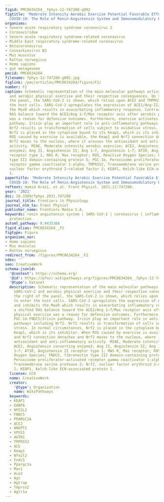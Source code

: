 ```yaml
---
figid: PMC8634264__fphys-12-747200-g002
figtitle: 'Moderate Intensity Aerobic Exercise Potential Favorable Effect Against
  COVID-19: The Role of Renin-Angiotensin System and Immunomodulatory Effects'
organisms:
- Severe acute respiratory syndrome coronavirus 2
- Coronaviridae
- Severe acute respiratory syndrome-related coronavirus
- Middle East respiratory syndrome-related coronavirus
- Betacoronavirus
- Coxsackievirus B3
- Mus musculus
- Rattus norvegicus
- Homo sapiens
- gut metagenome
pmcid: PMC8634264
filename: fphys-12-747200-g002.jpg
figlink: /pmc/articles/PMC8634264/figure/F2/
number: F2
caption: Schematic representation of the main molecular pathways activated by SARS-CoV-2
  and aerobic physical exercise and their respective consequences. On the right of
  the panel, the SARS-CoV-2 is shown, which relies upon ACE2 and TMPRSS2 to enter
  the host cells. SARS-CoV-2 upregulates the expression of ACE1/Ang-II/AT1R and inhibits
  the MasR which results in exacerbating inflammatory response. Contrarily, a shifted
  RAS balance toward the ACE2/Ang 1–7/Mas receptor axis after aerobic physical exercise
  was a reason for defensive outcomes. Furthermore, exercise activates PGC-1α-FNDC5/Irisin
  pathway. Irisin play an important role in anti-inflammatory pathways including Nrf2.
  Nrf2 results in transformation of cells subject to oxidative stress. In normal circumstances,
  Nrf2 is placed in the cytoplasm bound to its Keap1, which is its inhibitor. When
  ROS caused by exercise is available, the Keap1 and Nrf2 connection detaches and
  Nrf2 moves to the nucleus, where it arouses the antioxidant and anti-inflammatory
  activity. MIAE, Moderate intensity aerobic exercise; ACE2, Angiotensin converting
  enzyme2; Ang II, Angiotensin II; Ang 1–7, Angiotensin 1–7; AT1R, Angiotensin II
  receptor type 1; MAS R, Mas receptor; ROS, Reactive Oxygen Species; FNDC5, fibronectin
  type III domain-containing protein 5; PGC-1α, Peroxisome proliferator-activated
  receptor gamma coactivator 1-alpha; TMPRSS2, Transmembrane serine protease 2; Nrf2,
  nuclear factor erythroid 2–related factor 2; KEAP1, Kelch-like ECH-associated protein
  1.
papertitle: 'Moderate Intensity Aerobic Exercise Potential Favorable Effect Against
  COVID-19: The Role of Renin-Angiotensin System and Immunomodulatory Effects.'
reftext: Hamid Arazi, et al. Front Physiol. 2021;12:747200.
year: '2021'
doi: 10.3389/fphys.2021.747200
journal_title: Frontiers in Physiology
journal_nlm_ta: Front Physiol
publisher_name: Frontiers Media S.A.
keywords: renin angiotensin system | SARS-CoV-2 | coronavirus | inflammation | immune
  protection
automl_pathway: 0.9435368
figid_alias: PMC8634264__F2
figtype: Figure
organisms_ner:
- Homo sapiens
- Mus musculus
- Rattus norvegicus
redirect_from: /figures/PMC8634264__F2
ndex: ''
seo: CreativeWork
schema-jsonld:
  '@context': https://schema.org/
  '@id': https://pfocr.wikipathways.org/figures/PMC8634264__fphys-12-747200-g002.html
  '@type': Dataset
  description: Schematic representation of the main molecular pathways activated by
    SARS-CoV-2 and aerobic physical exercise and their respective consequences. On
    the right of the panel, the SARS-CoV-2 is shown, which relies upon ACE2 and TMPRSS2
    to enter the host cells. SARS-CoV-2 upregulates the expression of ACE1/Ang-II/AT1R
    and inhibits the MasR which results in exacerbating inflammatory response. Contrarily,
    a shifted RAS balance toward the ACE2/Ang 1–7/Mas receptor axis after aerobic
    physical exercise was a reason for defensive outcomes. Furthermore, exercise activates
    PGC-1α-FNDC5/Irisin pathway. Irisin play an important role in anti-inflammatory
    pathways including Nrf2. Nrf2 results in transformation of cells subject to oxidative
    stress. In normal circumstances, Nrf2 is placed in the cytoplasm bound to its
    Keap1, which is its inhibitor. When ROS caused by exercise is available, the Keap1
    and Nrf2 connection detaches and Nrf2 moves to the nucleus, where it arouses the
    antioxidant and anti-inflammatory activity. MIAE, Moderate intensity aerobic exercise;
    ACE2, Angiotensin converting enzyme2; Ang II, Angiotensin II; Ang 1–7, Angiotensin
    1–7; AT1R, Angiotensin II receptor type 1; MAS R, Mas receptor; ROS, Reactive
    Oxygen Species; FNDC5, fibronectin type III domain-containing protein 5; PGC-1α,
    Peroxisome proliferator-activated receptor gamma coactivator 1-alpha; TMPRSS2,
    Transmembrane serine protease 2; Nrf2, nuclear factor erythroid 2–related factor
    2; KEAP1, Kelch-like ECH-associated protein 1.
  license: CC0
  name: CreativeWork
  creator:
    '@type': Organization
    name: WikiPathways
  keywords:
  - KEAP1
  - GABPA
  - NFE2L2
  - FNDC5
  - PPARGC1A
  - ACE2
  - ANGPT2
  - VPS51
  - AGTR1
  - TMPRSS2
  - ACE
  - Keap1
  - Nfe2l2
  - Fndc5
  - Ppargc1a
  - Mas1
  - Ace2
  - Agt
  - Agtrap
  - Tmprss2
  - Agtr1a
---
```

